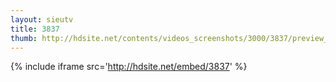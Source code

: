 ```yaml
---
layout: sieutv
title: 3837
thumb: http://hdsite.net/contents/videos_screenshots/3000/3837/preview_360p.mp4.jpg
---
```

{% include iframe src='http://hdsite.net/embed/3837' %}
 
